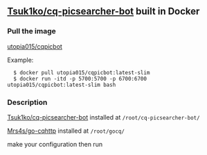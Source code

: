 ## [Tsuk1ko/cq-picsearcher-bot](https://github.com/Tsuk1ko/cq-picsearcher-bot) built in Docker

### Pull the image
   [utopia015/cqpicbot](https://hub.docker.com/r/utopia015/cqpicbot)
   
   Example: 
   
      $ docker pull utopia015/cqpicbot:latest-slim
      $ docker run -itd -p 5700:5700 -p 6700:6700 utopia015/cqpicbot:latest-slim bash
   
### Description
   
   [Tsuk1ko/cq-picsearcher-bot](https://github.com/Tsuk1ko/cq-picsearcher-bot) installed at `/root/cq-picsearcher-bot/`
   
   [Mrs4s/go-cqhttp](https://github.com/Mrs4s/go-cqhttp) installed at `/root/gocq/`
   
   make your configuration then run
